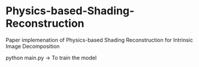 # Physics-based-Shading-Reconstruction

Paper implemenation of Physics-based Shading Reconstruction for Intrinsic Image Decomposition

python main.py -> To train the model
